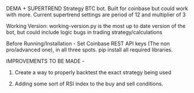 DEMA + SUPERTREND Strategy BTC bot. Built for coinbase but could work with more. 
Current supertrend settings are period of 12 and multiplier of 3

Working Version: working-version.py is the most up to date version of the bot, but could include logic bugs in trading strategy/calculations


Before Running/Installation - 
Set Coinbase REST API keys (The non pro/advanced one), in all three spots. 
pip install all required libraries. 



IMPROVEMENTS TO BE MADE - 
  1. Create a way to properly backtest the exact strategy being used
 
  3. Adding some sort of RSI index to the buy and sell conditions. 
